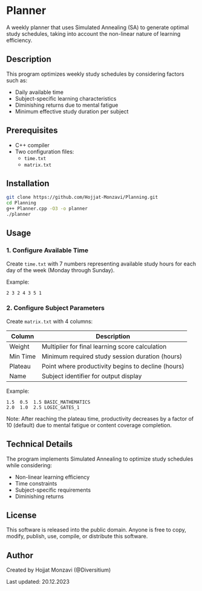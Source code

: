 # Planner

A weekly planner that uses Simulated Annealing (SA) to generate optimal study schedules, taking into account the non-linear nature of learning efficiency.

## Description
This program optimizes weekly study schedules by considering factors such as:
- Daily available time
- Subject-specific learning characteristics
- Diminishing returns due to mental fatigue
- Minimum effective study duration per subject

## Prerequisites
- C++ compiler
- Two configuration files:
  - `time.txt`
  - `matrix.txt`

## Installation
```bash
git clone https://github.com/Hojjat-Monzavi/Planning.git
cd Planning
g++ Planner.cpp -O3 -o planner
./planner
```

## Usage

### 1. Configure Available Time
Create `time.txt` with 7 numbers representing available study hours for each day of the week (Monday through Sunday).

Example:
```
2 3 2 4 3 5 1
```

### 2. Configure Subject Parameters
Create `matrix.txt` with 4 columns:

| Column | Description |
|--------|-------------|
| Weight | Multiplier for final learning score calculation |
| Min Time | Minimum required study session duration (hours) |
| Plateau | Point where productivity begins to decline (hours) |
| Name | Subject identifier for output display |

Example:
```
1.5  0.5  1.5 BASIC_MATHEMATICS
2.0  1.0  2.5 LOGIC_GATES_1
```

Note: After reaching the plateau time, productivity decreases by a factor of 10 (default) due to mental fatigue or content coverage completion.

## Technical Details
The program implements Simulated Annealing to optimize study schedules while considering:
- Non-linear learning efficiency
- Time constraints
- Subject-specific requirements
- Diminishing returns


## License
This software is released into the public domain. Anyone is free to copy, modify, publish, use, compile, or distribute this software.

## Author
Created by Hojjat Monzavi (@Diversitium)

Last updated: 20.12.2023
